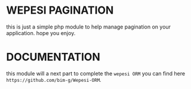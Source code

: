# WEPESI PAGINATION
this is just a simple php module to help manage pagination on your application.
hope you enjoy.

# DOCUMENTATION
this module will a next part to complete the `wepesi ORM` you can find here `https://github.com/bim-g/Wepesi-ORM`.